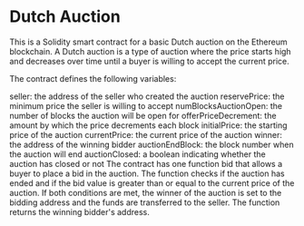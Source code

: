 # Dutch Auction

This is a Solidity smart contract for a basic Dutch auction on the Ethereum blockchain. A Dutch auction is a type of auction where the price starts high and decreases over time until a buyer is willing to accept the current price.

The contract defines the following variables:

seller: the address of the seller who created the auction
reservePrice: the minimum price the seller is willing to accept
numBlocksAuctionOpen: the number of blocks the auction will be open for
offerPriceDecrement: the amount by which the price decrements each block
initialPrice: the starting price of the auction
currentPrice: the current price of the auction
winner: the address of the winning bidder
auctionEndBlock: the block number when the auction will end
auctionClosed: a boolean indicating whether the auction has closed or not
The contract has one function bid that allows a buyer to place a bid in the auction. The function checks if the auction has ended and if the bid value is greater than or equal to the current price of the auction. If both conditions are met, the winner of the auction is set to the bidding address and the funds are transferred to the seller. The function returns the winning bidder's address.

